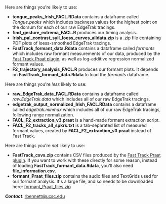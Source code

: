 Here are things you're likely to use:
- **tongue_peaks_Irish_FACL.RData** contains a dataframe called *Tongue.peaks* which includes backness values for the highest point on the dorsum for each of our raw EdgeTrak tracings.
- **find_gesture_extrema_FACL.R** produces our timing analysis.
- **Irish_pal_contrast_syll_loess_curves_alldata.zip** is a .zip file containing PDF plots of loess-smoothed EdgeTrak tracings.
- **FastTrack_formant_data.Rdata** contains a dataframe called *formants* which includes raw formant measurements of our data, produced by the [Fast Track Praat plugin](https://github.com/santiagobarreda/FastTrack), as well as log-additive regression normalized formant values.
- **F2_trajectory_analysis_FACL.R** produces our formant plots. It depends on **FastTrack_formant_data.Rdata** to load the *formants* dataframe. 


Here are things you're *less* likely to use:
- **raw_EdgeTrak_data_FACL.RData** contains a dataframe called *raw.EdgeTrak.data* which includes all of our raw EdgeTrak tracings.
- **edgetrak_output_normalized_Irish_FACL.RData** contains a dataframe called *edgetrak.minmax* which includes all of our raw EdgeTrak tracings, following range normalization.
- **FACL_F2_extraction_v3.praat** is a hand-made formant extraction script.
- **FACL_F2_tracks_all_spkrs.txt** is a tab-separated list of measured formant values, created by **FACL_F2_extraction_v3.praat** instead of Fast Track.


Here are things you're *not* likely to use:
- **FastTrack_csvs.zip** contains CSV files produced by the [Fast Track Praat plugin](https://github.com/santiagobarreda/FastTrack). If you want to work with these directly for some reason, instead of loading **FastTrack_formant_data.Rdata**, you'll also need **file_information.csv**.
- **formant_Praat_files.zip** contains the audio files and TextGrids used for our formant analysis. It's a large file, and so needs to be downloaded here: [formant_Praat_files.zip
 ](https://www.dropbox.com/scl/fi/2ktl7bv8itp1b5oqytpd1/FastTrack_csvs.zip?rlkey=ac6enume0fphd0sxmkf0f1s3m&dl=1)

***Contact***: rbennett@ucsc.edu

